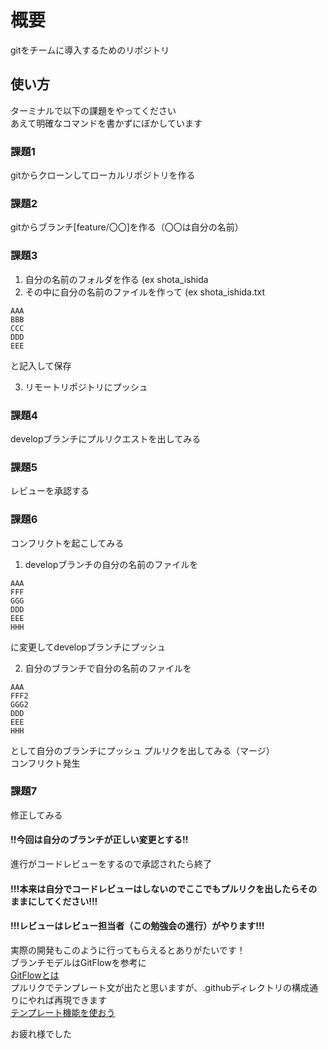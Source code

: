 # 概要
gitをチームに導入するためのリポジトリ
## 使い方
ターミナルで以下の課題をやってください  
あえて明確なコマンドを書かずにぼかしています
### 課題1
gitからクローンしてローカルリポジトリを作る
### 課題2
gitからブランチ[feature/〇〇]を作る（〇〇は自分の名前） 
### 課題3
1. 自分の名前のフォルダを作る  (ex shota_ishida
2. その中に自分の名前のファイルを作って  (ex shota_ishida.txt
```
AAA  
BBB  
CCC  
DDD  
EEE
```  
と記入して保存  

3. リモートリポジトリにプッシュ
### 課題4
developブランチにプルリクエストを出してみる
### 課題5
レビューを承認する
### 課題6
コンフリクトを起こしてみる 
1. developブランチの自分の名前のファイルを
```
AAA  
FFF  
GGG  
DDD  
EEE
HHH
```  
に変更してdevelopブランチにプッシュ  

2. 自分のブランチで自分の名前のファイルを  
```
AAA
FFF2
GGG2
DDD
EEE
HHH
```
として自分のブランチにプッシュ
プルリクを出してみる（マージ）  
コンフリクト発生  
### 課題7
修正してみる  
#### !!今回は自分のブランチが正しい変更とする!!
進行がコードレビューをするので承認されたら終了
#### !!!本来は自分でコードレビューはしないのでここでもプルリクを出したらそのままにしてください!!!
#### !!!レビューはレビュー担当者（この勉強会の進行）がやります!!!


実際の開発もこのように行ってもらえるとありがたいです！  
ブランチモデルはGitFlowを参考に  
[GitFlowとは](https://qiita.com/KosukeSone/items/514dd24828b485c69a05)  
プルリクでテンプレート文が出たと思いますが、.githubディレクトリの構成通りにやれば再現できます  
[テンプレート機能を使おう](https://qiita.com/nyamogera/items/3fe6985b45fbd5377184)

お疲れ様でした



